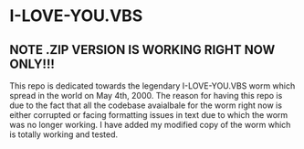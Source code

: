 # I-LOVE-YOU.VBS
## NOTE .ZIP VERSION IS WORKING RIGHT NOW ONLY!!!
This repo is dedicated towards the legendary I-LOVE-YOU.VBS worm which spread in the world on May 4th, 2000. The reason for having this repo is due to the fact that all the codebase avaialbale for the worm right now is either corrupted or facing formatting issues in text due to which the worm was no longer working. I have added my modified copy of the worm which is totally working and tested.
